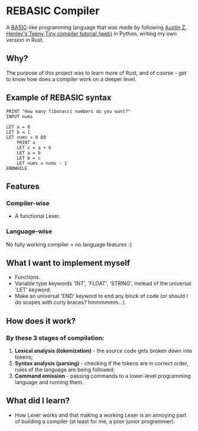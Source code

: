 # REBASIC Compiler 
A [BASIC](https://en.wikipedia.org/wiki/BASIC)-like programming language that was made by following [Austin Z. Henley's Teeny Tiny compiler tutorial (web)](https://austinhenley.com/blog/teenytinycompiler1.html) in Python, writing my own version in Rust.

## Why?
The purpose of this project was to learn more of Rust, and of course - get to know how does a compiler work on a deeper level.

## Example of REBASIC syntax
```
PRINT "How many fibonacci numbers do you want?"
INPUT nums

LET a = 0
LET b = 1
LET nums > 0 DO 
    PRINT a
    LET c = a + b
    LET a = b
    LET b = c
    LET nums = nums - 1
ENDWHILE
```

## Features
### Compiler-wise
- A functional Lexer.

### Language-wise
No fully working compiler = no language features :(

## What I want to implement myself
- Functions.
- Variable type keywords 'INT', 'FLOAT', 'STRING', instead of the universal 'LET' keyword.
- Make an universal 'END' keyword to end any block of code (or should I do scopes with curly braces? hmmmmmm...).

## How does it work?
### By these 3 stages of compilation:
1. **Lexical analysis (tokenization)** - the source code gets broken down into tokens;
2. **Syntax analysis (parsing)** - checking if the tokens are in correct order, rules of the language are being followed;
3. **Command emission** - passing commands to a lower-level programming language and running them.

## What did I learn?
- How Lexer works and that making a working Lexer is an annoying part of building a compiler (at least for me, a poor junior programmer).

